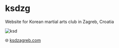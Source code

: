 # ksdzg

Website for Korean martial arts club in Zagreb, Croatia

![ksd](https://github.com/snsa-kscc/ksdzg/assets/51080349/80bb047f-5c3f-4d86-bad5-5e5b2fad812b)

:globe_with_meridians: [ksdzagreb.com](https://ksdzagreb.com)
